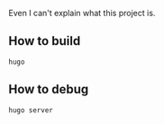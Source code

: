 Even I can't explain what this project is.

## How to build

```
hugo
```

## How to debug

```
hugo server
```
